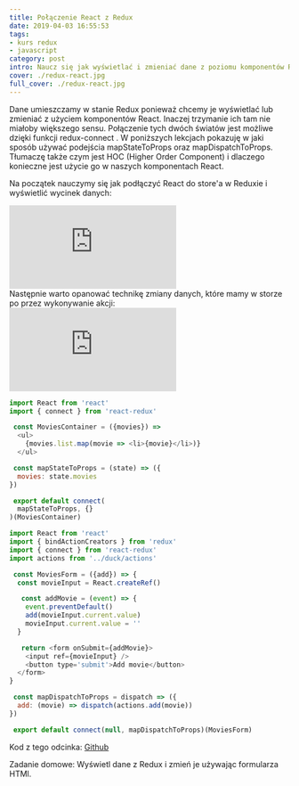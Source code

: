 ```yaml
---
title: Połączenie React z Redux
date: 2019-04-03 16:55:53
tags:
- kurs redux
- javascript
category: post
intro: Naucz się jak wyświetlać i zmieniać dane z poziomu komponentów React
cover: ./redux-react.jpg
full_cover: ./redux-react.jpg
---
```

Dane umieszczamy w stanie Redux ponieważ chcemy je wyświetlać lub zmieniać z użyciem komponentów React. Inaczej trzymanie ich tam nie miałoby większego sensu. Połączenie tych dwóch światów jest możliwe dzięki funkcji redux-connect . W poniższych lekcjach pokazuję w jaki sposób używać podejścia mapStateToProps oraz mapDispatchToProps. Tłumaczę także czym jest HOC (Higher Order Component) i dlaczego konieczne jest użycie go w naszych komponentach React.

Na początek nauczymy się jak podłączyć React do store'a w Reduxie i wyświetlić wycinek danych:

<div class="aspect-ratio aspect-ratio--16x9 mv5">
  <iframe src="https://www.youtube.com/embed/8h2Rlt-U2Mc" class="aspect-ratio--object" frameborder="0" webkitallowfullscreen="" mozallowfullscreen="" allowfullscreen=""></iframe>
</div>
Następnie warto opanować technikę zmiany danych, które mamy w storze po przez wykonywanie akcji:
<div class="aspect-ratio aspect-ratio--16x9 mv5">
  <iframe src="https://www.youtube.com/embed/S8YRyutrRTA" class="aspect-ratio--object" frameborder="0" webkitallowfullscreen="" mozallowfullscreen="" allowfullscreen=""></iframe>
</div>

```javascript
import React from 'react'
import { connect } from 'react-redux'

 const MoviesContainer = ({movies}) =>
  <ul>
    {movies.list.map(movie => <li>{movie}</li>)}
  </ul>

 const mapStateToProps = (state) => ({
  movies: state.movies
})

 export default connect(
  mapStateToProps, {}
)(MoviesContainer)
```

```javascript
import React from 'react'
import { bindActionCreators } from 'redux'
import { connect } from 'react-redux'
import actions from '../duck/actions'

 const MoviesForm = ({add}) => {
  const movieInput = React.createRef()

   const addMovie = (event) => {
    event.preventDefault()
    add(movieInput.current.value)
    movieInput.current.value = ''
  }

   return <form onSubmit={addMovie}>
    <input ref={movieInput} />
    <button type='submit'>Add movie</button>
  </form>
}

 const mapDispatchToProps = dispatch => ({
  add: (movie) => dispatch(actions.add(movie))
})

 export default connect(null, mapDispatchToProps)(MoviesForm)
```

Kod z tego odcinka: [Github](https://github.com/Chmarusso/podstawy-redux/commit/50413eb67ebe5640a58168b80fb46ce348a4a703)

Zadanie domowe: Wyświetl dane z Redux i zmień je używając formularza HTMl.

